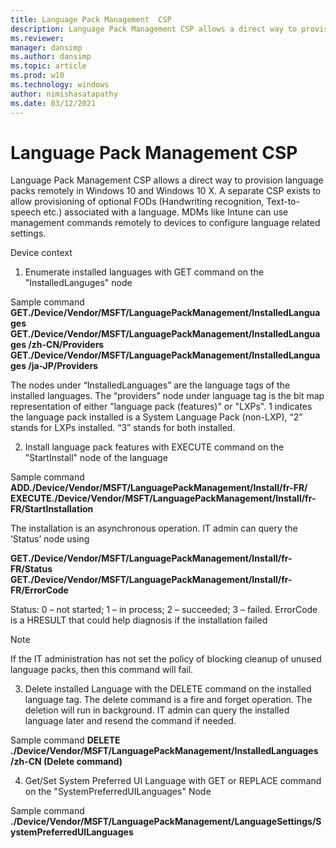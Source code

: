 ```yaml
---
title: Language Pack Management  CSP
description: Language Pack Management CSP allows a direct way to provision language packs remotely in Windows 10 and Windows 10 X.
ms.reviewer: 
manager: dansimp
ms.author: dansimp
ms.topic: article
ms.prod: w10
ms.technology: windows
author: nimishasatapathy
ms.date: 03/12/2021
---
```


# Language Pack Management CSP


Language Pack Management CSP allows a direct way to provision language packs remotely in Windows 10 and Windows 10 X. A separate CSP exists to allow provisioning of optional FODs (Handwriting recognition, Text-to-speech etc.) associated with a language. MDMs like Intune can use management commands remotely to devices to configure language related settings.


Device context
1. Enumerate installed languages with GET command on the "InstalledLanguges" node

Sample command
**GET./Device/Vendor/MSFT/LanguagePackManagement/InstalledLanguages**
**GET./Device/Vendor/MSFT/LanguagePackManagement/InstalledLanguages /zh-CN/Providers**
**GET./Device/Vendor/MSFT/LanguagePackManagement/InstalledLanguages /ja-JP/Providers**   

The nodes under “InstalledLanguages” are the language tags of the installed languages. The “providers” node under language tag is the bit map representation of either "language pack (features)" or "LXPs". 1 indicates the language pack installed is a System Language Pack (non-LXP), “2” stands for LXPs installed. “3” stands for both installed.

2. Install language pack features with EXECUTE command on the "StartInstall" node of the language

Sample command
**ADD./Device/Vendor/MSFT/LanguagePackManagement/Install/fr-FR/**
**EXECUTE./Device/Vendor/MSFT/LanguagePackManagement/Install/fr-FR/StartInstallation**

The installation is an asynchronous operation. IT admin can query the ‘Status’ node using 

**GET./Device/Vendor/MSFT/LanguagePackManagement/Install/fr-FR/Status**
**GET./Device/Vendor/MSFT/LanguagePackManagement/Install/fr-FR/ErrorCode**

Status: 0 – not started; 1 – in process; 2 – succeeded; 3 – failed. ErrorCode is a HRESULT that could help diagnosis if the installation failed
> [!NOTE]
> If the IT administration has not set the policy of blocking cleanup of unused language packs, then this command will fail.  

3. Delete installed Language with the DELETE command on the installed language tag. The delete command is a fire and forget operation. The deletion will run in background. IT admin can query the installed language later and resend the command if needed.

Sample command
**DELETE ./Device/Vendor/MSFT/LanguagePackManagement/InstalledLanguages /zh-CN (Delete command)**

4. Get/Set System Preferred UI Language with GET or REPLACE command on the "SystemPreferredUILanguages" Node

Sample command
**./Device/Vendor/MSFT/LanguagePackManagement/LanguageSettings/SystemPreferredUILanguages**



 

 






